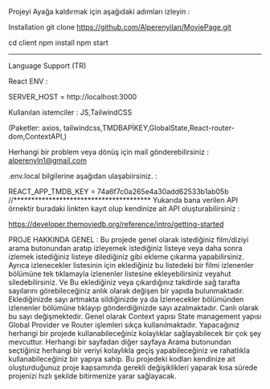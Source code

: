 Projeyi Ayağa kaldırmak için aşağıdaki adımları izleyin :

Installation git clone https://github.com/Alperenyilan/MoviePage.git

cd client npm install npm start

-------------------------------------

Language Support (TR)

React ENV :

SERVER_HOST = http://localhost:3000

Kullanılan istemciler : JS,TailwindCSS

(Paketler: axios, tailwindcss,TMDBAPİKEY,GlobalState,React-router-dom,ContextAPI,)

Herhangi bir problem veya dönüş için mail gönderebilirsiniz : alperenyln1@gmail.com

.env.local bilgilerine aşağıdan ulaşabiirsiniz.  :

REACT_APP_TMDB_KEY = 74a6f7c0a265e4a30add62533b1ab05b   //***************************************
Yukarıda bana verilen API örnektir buradaki linkten kayıt olup kendinize ait API oluşturabilirsiniz : 

https://developer.themoviedb.org/reference/intro/getting-started


PROJE HAKKINDA GENEL : Bu projede genel olarak istediğiniz film/diziyi arama butonundan aratıp izleyemek istediğiniz listeye veya daha sonra izlemek istediğiniz listeye dilediğiniz gibi ekleme çıkarma yapabilirsiniz. Ayrıca izlenecekler listesinin için eklediğiniz bu listedeki bir filmi izlenenler bölümüne tek tıklamayla izlenenler listesine ekleyebilirsiniz veyahut siledebilirsiniz. Ve Bu eklediğiniz veya çıkardığınız takdirde sağ tarafta sayılarını görebileceğiniz anlık olarak değişen bir yapıda bulunmaktadır. Eklediğinizde sayı artmakta sildiğinizde ya da İzlenecekler bölümünden izlenenler bölümüne tıklayıp gönderdiğinizde sayı azalmaktadır. Canlı olarak bu sayı değişmektedir. Genel olarak Context yapısı State management yapısı Global Provider ve Router işlemleri sıkça kullanılmaktadır. Yapacağınız herhangi bir projede kullanabileceğiniz kolaylıklar sağlayabilecek bir çok şey mevcuttur. Herhangi bir sayfadan diğer sayfaya Arama butonundan seçtiğiniz herhangi bir veriyi kolaylıkla geçiş yapabileceğiniz ve rahatlıkla kullanabileceğiniz bir yapıya sahip. Bu projedeki kodları kendinize ait oluşturduğunuz proje kapsamında gerekli değişiklikleri yaparak kısa sürede projenizi hızlı şekilde bitirmenize yarar sağlayacak.
